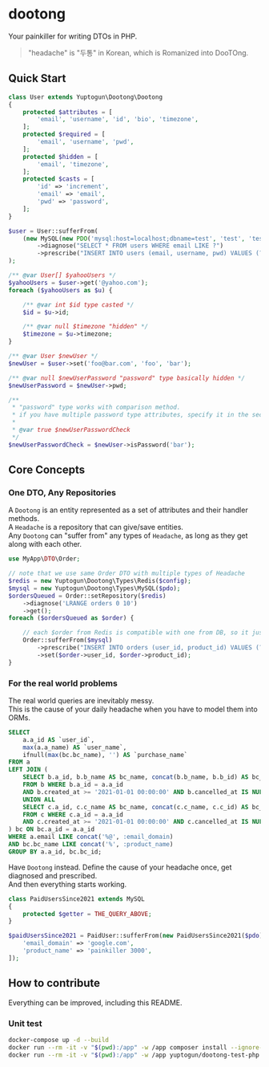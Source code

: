 # dootong

Your painkiller for writing DTOs in PHP.

> "headache" is "두통" in Korean, which is Romanized into DooTOng.

## Quick Start

```php
class User extends Yuptogun\Dootong\Dootong
{
    protected $attributes = [
        'email', 'username', 'id', 'bio', 'timezone',
    ];
    protected $required = [
        'email', 'username', 'pwd',
    ];
    protected $hidden = [
        'email', 'timezone',
    ];
    protected $casts = [
        'id' => 'increment',
        'email' => 'email',
        'pwd' => 'password',
    ];
}

$user = User::sufferFrom(
    (new MySQL(new PDO('mysql:host=localhost;dbname=test', 'test', 'test')))
        ->diagnose("SELECT * FROM users WHERE email LIKE ?")
        ->prescribe("INSERT INTO users (email, username, pwd) VALUES (?, ?, ?)")
);

/** @var User[] $yahooUsers */
$yahooUsers = $user->get('@yahoo.com');
foreach ($yahooUsers as $u) {

    /** @var int $id type casted */
    $id = $u->id;

    /** @var null $timezone "hidden" */
    $timezone = $u->timezone;
}

/** @var User $newUser */
$newUser = $user->set('foo@bar.com', 'foo', 'bar');

/** @var null $newUserPassword "password" type basically hidden */
$newUserPassword = $newUser->pwd;

/**
 * "password" type works with comparison method.
 * if you have multiple password type attributes, specify it in the second argument.
 *
 * @var true $newUserPasswordCheck
 */
$newUserPasswordCheck = $newUser->isPassword('bar');
```

## Core Concepts

### One DTO, Any Repositories

A `Dootong` is an entity represented as a set of attributes and their handler methods.  
A `Headache` is a repository that can give/save entities.  
Any `Dootong` can "suffer from" any types of `Headache`, as long as they get along with each other.

```php
use MyApp\DTO\Order;

// note that we use same Order DTO with multiple types of Headache
$redis = new Yuptogun\Dootong\Types\Redis($config);
$mysql = new Yuptogun\Dootong\Types\MySQL($pdo);
$ordersQueued = Order::setRepository($redis)
    ->diagnose('LRANGE orders 0 10')
    ->get();
foreach ($ordersQueued as $order) {

    // each $order from Redis is compatible with one from DB, so it just works
    Order::sufferFrom($mysql)
        ->prescribe("INSERT INTO orders (user_id, product_id) VALUES (?, ?)")
        ->set($order->user_id, $order->product_id);
}
```

### For the real world problems

The real world queries are inevitably messy.  
This is the cause of your daily headache when you have to model them into ORMs.

```sql
SELECT
    a.a_id AS `user_id`,
    max(a.a_name) AS `user_name`,
    ifnull(max(bc.bc_name), '') AS `purchase_name`
FROM a
LEFT JOIN (
    SELECT b.a_id, b.b_name AS bc_name, concat(b.b_name, b.b_id) AS bc_id
    FROM b WHERE b.a_id = a.a_id
    AND b.created_at >= '2021-01-01 00:00:00' AND b.cancelled_at IS NULL
    UNION ALL
    SELECT c.a_id, c.c_name AS bc_name, concat(c.c_name, c.c_id) AS bc_id
    FROM c WHERE c.a_id = a.a_id
    AND c.created_at >= '2021-01-01 00:00:00' AND c.cancelled_at IS NULL
) bc ON bc.a_id = a.a_id
WHERE a.email LIKE concat('%@', :email_domain)
AND bc.bc_name LIKE concat('%', :product_name)
GROUP BY a.a_id, bc.bc_id;
```

Have `Dootong` instead. Define the cause of your headache once, get diagnosed and prescribed.  
And then everything starts working.

```php
class PaidUsersSince2021 extends MySQL
{
    protected $getter = THE_QUERY_ABOVE;
}

$paidUsersSince2021 = PaidUser::sufferFrom(new PaidUsersSince2021($pdo))->get([
    'email_domain' => 'google.com',
    'product_name' => 'painkiller 3000',
]);
```

## How to contribute

Everything can be improved, including this README.

### Unit test

```sh
docker-compose up -d --build
docker run --rm -it -v "$(pwd):/app" -w /app composer install --ignore-platform-reqs
docker run --rm -it -v "$(pwd):/app" -w /app yuptogun/dootong-test-php php ./vendor/bin/phpunit tests
```